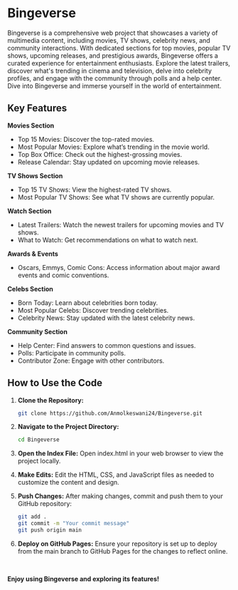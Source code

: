 # Bingeverse

Bingeverse is a comprehensive web project that showcases a variety of multimedia content, including movies, TV shows, celebrity news, and community interactions. With dedicated sections for top movies, popular TV shows, upcoming releases, and prestigious awards, Bingeverse offers a curated experience for entertainment enthusiasts. Explore the latest trailers, discover what's trending in cinema and television, delve into celebrity profiles, and engage with the community through polls and a help center. Dive into Bingeverse and immerse yourself in the world of entertainment.

## Key Features

**Movies Section**
- Top 15 Movies: Discover the top-rated movies.
- Most Popular Movies: Explore what’s trending in the movie world.
- Top Box Office: Check out the highest-grossing movies.
- Release Calendar: Stay updated on upcoming movie releases.

**TV Shows Section**
- Top 15 TV Shows: View the highest-rated TV shows.
- Most Popular TV Shows: See what TV shows are currently popular.

**Watch Section**
- Latest Trailers: Watch the newest trailers for upcoming movies and TV shows.
- What to Watch: Get recommendations on what to watch next.

**Awards & Events**
- Oscars, Emmys, Comic Cons: Access information about major award events and comic conventions.

**Celebs Section**
- Born Today: Learn about celebrities born today.
- Most Popular Celebs: Discover trending celebrities.
- Celebrity News: Stay updated with the latest celebrity news.

**Community Section**
- Help Center: Find answers to common questions and issues.
- Polls: Participate in community polls.
- Contributor Zone: Engage with other contributors.

## How to Use the Code

1. **Clone the Repository:**
   ```bash
   git clone https://github.com/Anmolkeswani24/Bingeverse.git

2. **Navigate to the Project Directory:**
   ```bash
   cd Bingeverse

3. **Open the Index File:**
   Open index.html in your web browser to view the project locally.

4. **Make Edits:**
   Edit the HTML, CSS, and JavaScript files as needed to customize the content and design.

5. **Push Changes:**
   After making changes, commit and push them to your GitHub repository:
   ```bash
   git add .
   git commit -m "Your commit message"
   git push origin main

6. **Deploy on GitHub Pages:**
   Ensure your repository is set up to deploy from the main branch to GitHub Pages for the changes to reflect online.

<br>

**Enjoy using Bingeverse and exploring its features!**
